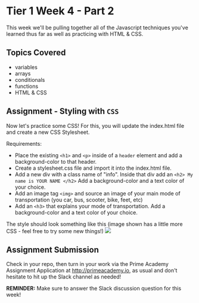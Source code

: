 # Tier 1 Week 4 - Part 2

This week we'll be pulling together all of the Javascript techniques you've learned thus far as well as practicing with HTML & CSS.

## Topics Covered

- variables
- arrays
- conditionals
- functions
- HTML & CSS


## Assignment - Styling with `CSS` 

Now let's practice some CSS! For this, you will update the index.html file and create a new CSS Stylesheet. 

Requirements:
- Place the existing `<h1>` and `<p>` inside of a `header` element and add a background-color to that header.
- Create a stylesheet.css file and import it into the index.html file.
- Add a new div with a class name of "info". Inside that div add an `<h2> My name is YOUR NAME </h2>` Add a background-color and a text color of your choice.
- Add an image tag `<img>` and source an image of your main mode of transportation (you car, bus, scooter, bike, feet, etc)
- Add an `<h3>` that explains your mode of transportation. Add a background-color and a text color of your choice.

The style should look something like this (image shown has a little more CSS - feel free to try some new things!)
<img src="./example.png" />


## Assignment Submission
Check in your repo, then turn in your work via the Prime Academy Assignment Application at http://primeacademy.io, as usual and don't hesitate to hit up the Slack channel as needed!

**REMINDER:** Make sure to answer the Slack discussion question for this week!
 